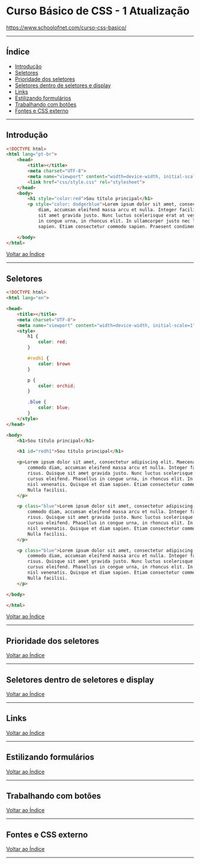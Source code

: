 # Curso Básico de CSS - 1 Atualização

https://www.schoolofnet.com/curso-css-basico/

---

## <a name="indice">Índice</a>

- [Introdução](#parte1)   
- [Seletores](#parte2)   
- [Prioridade dos seletores](#parte3)   
- [Seletores dentro de seletores e display](#parte4)   
- [Links](#parte5)   
- [Estilizando formulários](#parte6)   
- [Trabalhando com botões](#parte7)   
- [Fontes e CSS externo](#parte8)   

---

## <a name="parte1">Introdução</a>

```html
<!DOCTYPE html>
<html lang="pt-br">
    <head>
        <title></title>
        <meta charset="UTF-8">
        <meta name="viewport" content="width=device-width, initial-scale=1">
        <link href="css/style.css" rel="stylesheet">
    </head>
    <body>
        <h1 style="color:red">Sou título principal</h1>
        <p style="color: dodgerblue">Lorem ipsum dolor sit amet, consectetur adipiscing elit. Maecenas elementum, felis vel ultricies facilisis, elit justo commodo
            diam, accumsan eleifend massa arcu et nulla. Integer facilisis dolor eget imperdiet commodo. Ut eu porta risus. Quisque
            sit amet gravida justo. Nunc luctus scelerisque erat at vestibulum. Integer posuere sem sed lorem cursus eleifend. Phasellus
            in congue urna, in rhoncus elit. In ullamcorper justo nec lacus condimentum, at placerat nisl venenatis. Quisque et diam
            sapien. Etiam consectetur commodo sapien. Praesent condimentum eget massa sed hendrerit. Nulla facilisi.</p>

    </body>
</html>
```

[Voltar ao Índice](#indice)

---

## <a name="parte2">Seletores</a>

```html
<!DOCTYPE html>
<html lang="en">

<head>
    <title></title>
    <meta charset="UTF-8">
    <meta name="viewport" content="width=device-width, initial-scale=1">
    <style>
        h1 {
            color: red;
        }

        #redh1 {
            color: brown
        }

        p {
            color: orchid;
        }

        .blue {
            color: blue;
        }
    </style>
</head>

<body>
    <h1>Sou título principal</h1>

    <h1 id="redh1">Sou título principal</h1>

    <p>Lorem ipsum dolor sit amet, consectetur adipiscing elit. Maecenas elementum, felis vel ultricies facilisis, elit justo
        commodo diam, accumsan eleifend massa arcu et nulla. Integer facilisis dolor eget imperdiet commodo. Ut eu porta
        risus. Quisque sit amet gravida justo. Nunc luctus scelerisque erat at vestibulum. Integer posuere sem sed lorem
        cursus eleifend. Phasellus in congue urna, in rhoncus elit. In ullamcorper justo nec lacus condimentum, at placerat
        nisl venenatis. Quisque et diam sapien. Etiam consectetur commodo sapien. Praesent condimentum eget massa sed hendrerit.
        Nulla facilisi.
    </p>

    <p class="blue">Lorem ipsum dolor sit amet, consectetur adipiscing elit. Maecenas elementum, felis vel ultricies facilisis, elit justo
        commodo diam, accumsan eleifend massa arcu et nulla. Integer facilisis dolor eget imperdiet commodo. Ut eu porta
        risus. Quisque sit amet gravida justo. Nunc luctus scelerisque erat at vestibulum. Integer posuere sem sed lorem
        cursus eleifend. Phasellus in congue urna, in rhoncus elit. In ullamcorper justo nec lacus condimentum, at placerat
        nisl venenatis. Quisque et diam sapien. Etiam consectetur commodo sapien. Praesent condimentum eget massa sed hendrerit.
        Nulla facilisi.
    </p>

    <p class="blue">Lorem ipsum dolor sit amet, consectetur adipiscing elit. Maecenas elementum, felis vel ultricies facilisis, elit justo
        commodo diam, accumsan eleifend massa arcu et nulla. Integer facilisis dolor eget imperdiet commodo. Ut eu porta
        risus. Quisque sit amet gravida justo. Nunc luctus scelerisque erat at vestibulum. Integer posuere sem sed lorem
        cursus eleifend. Phasellus in congue urna, in rhoncus elit. In ullamcorper justo nec lacus condimentum, at placerat
        nisl venenatis. Quisque et diam sapien. Etiam consectetur commodo sapien. Praesent condimentum eget massa sed hendrerit.
        Nulla facilisi.
    </p>

</body>

</html>
```

[Voltar ao Índice](#indice)

---

## <a name="parte3">Prioridade dos seletores</a>


[Voltar ao Índice](#indice)

---

## <a name="parte4">Seletores dentro de seletores e display</a>


[Voltar ao Índice](#indice)

---

## <a name="parte5">Links</a>


[Voltar ao Índice](#indice)

---

## <a name="parte6">Estilizando formulários</a>


[Voltar ao Índice](#indice)

---

## <a name="parte7">Trabalhando com botões</a>


[Voltar ao Índice](#indice)

---

## <a name="parte8">Fontes e CSS externo</a>


[Voltar ao Índice](#indice)

---
